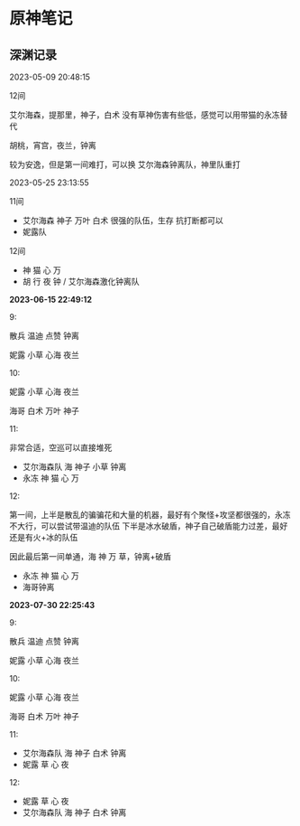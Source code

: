 # 原神笔记

## 深渊记录

2023-05-09 20:48:15

12间 

艾尔海森，提那里，神子，白术  没有草神伤害有些低，感觉可以用带猫的永冻替代

胡桃，宵宫，夜兰，钟离

较为安逸，但是第一间难打，可以换 艾尔海森钟离队，神里队重打


2023-05-25 23:13:55

11间

* 艾尔海森 神子 万叶 白术 很强的队伍，生存 抗打断都可以
* 妮露队

12间

* 神 猫 心 万
* 胡 行 夜 钟 / 艾尔海森激化钟离队

**2023-06-15 22:49:12**

9:

散兵 温迪 点赞 钟离

妮露 小草 心海 夜兰

10:

妮露 小草 心海 夜兰

海哥 白术 万叶 神子


11:

非常合适，空巡可以直接堆死

* 艾尔海森队 海 神子 小草 钟离
* 永冻 神 猫 心 万

12:

第一间，上半是散乱的骗骗花和大量的机器，最好有个聚怪+攻坚都很强的，永冻不大行，可以尝试带温迪的队伍
下半是冰水破盾，神子自己破盾能力过差，最好还是有火+冰的队伍

因此最后第一间单通，海 神 万 草，钟离+破盾

* 永冻 神 猫 心 万
* 海哥钟离

**2023-07-30 22:25:43**

9:

散兵 温迪 点赞 钟离

妮露 小草 心海 夜兰

10:

妮露 小草 心海 夜兰

海哥 白术 万叶 神子


11:


* 艾尔海森队 海 神子 白术 钟离
* 妮露 草 心 夜

12:

* 妮露 草 心 夜
* 艾尔海森队 海 神子 白术 钟离

